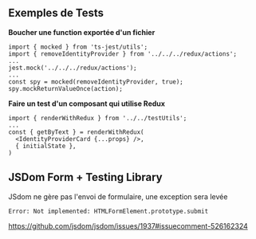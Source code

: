 ## Exemples de Tests

**Boucher une function exportée d'un fichier**

```
import { mocked } from 'ts-jest/utils';
import { removeIdentityProvider } from '../../../redux/actions';
...
jest.mock('../../../redux/actions');
...
const spy = mocked(removeIdentityProvider, true);
spy.mockReturnValueOnce(action);
```

**Faire un test d'un composant qui utilise Redux**

```
import { renderWithRedux } from '../../testUtils';
...
const { getByText } = renderWithRedux(
  <IdentityProviderCard {...props} />,
  { initialState },
)
```

## JSDom Form + Testing Library

JSdom ne gère pas l'envoi de formulaire, une exception sera levée

```
Error: Not implemented: HTMLFormElement.prototype.submit
```

https://github.com/jsdom/jsdom/issues/1937#issuecomment-526162324
